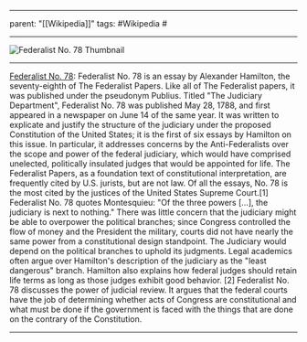 
---
parent: "[[Wikipedia]]"
tags:
	#Wikipedia
	#
	
---

![Federalist No. 78 Thumbnail](https://upload.wikimedia.org/wikipedia/commons/0/05/Alexander_Hamilton_portrait_by_John_Trumbull_1806.jpg)

---

[Federalist No. 78](https://en.wikipedia.org/wiki/Federalist_No._78): Federalist No. 78 is an essay by Alexander Hamilton, the seventy-eighth of The Federalist Papers. Like all of The Federalist papers, it was published under the pseudonym Publius.
Titled "The Judiciary Department", Federalist No. 78 was published May 28, 1788, and first appeared in a newspaper on June 14 of the same year. It was written to explicate and justify the structure of the judiciary under the proposed Constitution of the United States; it is the first of six essays by Hamilton on this issue. In particular, it addresses concerns by the Anti-Federalists over the scope and power of the federal judiciary, which would have comprised unelected, politically insulated judges that would be appointed for life.
The Federalist Papers, as a foundation text of constitutional interpretation, are frequently cited by U.S. jurists, but are not law. Of all the essays, No. 78 is the most cited by the justices of the United States Supreme Court.[1]
Federalist No. 78 quotes Montesquieu: "Of the three powers [...], the judiciary is next to nothing." There was little concern that the judiciary might be able to overpower the political branches; since Congress controlled the flow of money and the President the military, courts did not have nearly the same power from a constitutional design standpoint. The Judiciary would depend on the political branches to uphold its judgments. Legal academics often argue over Hamilton's description of the judiciary as the "least dangerous" branch. Hamilton also explains how federal judges should retain life terms as long as those judges exhibit good behavior. [2]
Federalist No. 78 discusses the power of judicial review. It argues that the federal courts have the job of determining whether acts of Congress are constitutional and what must be done if the government is faced with the things that are done on the contrary of the Constitution.

---


